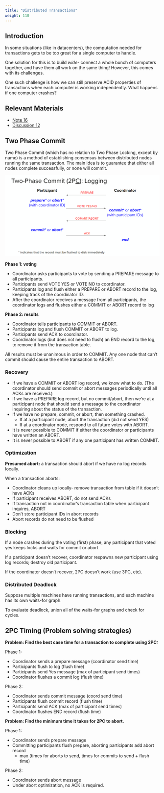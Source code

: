 ```yaml
---
title: "Distributed Transactions"
weight: 110
---
```


## Introduction
In some situations (like in datacenters), the computation needed for transactions gets to be too great for a single computer to handle.

One solution for this is to build *wide*- connect a whole bunch of computers together, and have them all work on the same thing! However, this comes with its challenges.

One such challenge is how we can still preserve ACID properties of transactions when each computer is working independently. What happens if one computer crashes?

## Relevant Materials
 - [Note 16](https://notes.bencuan.me/cs186/coursenotes/n16-DistXact.pdf)
 - [Discussion 12](https://docs.google.com/presentation/d/1G1A93sgcPWIDSZklHyqya62VFqMbsFnSnKap9vi8AG0/edit)


## Two Phase Commit
Two Phase Commit (which has no relation to Two Phase Locking, except by name) is a method of establishing consensus between distributed nodes running the same transaction. The main idea is to guarantee that either all nodes complete successfully, or none will commit.

![Untitled](Distributed%20Transactions/Untitled.png)

**Phase 1: voting**
- Coordinator asks participants to vote by sending a PREPARE message to all participants.
- Participants send VOTE YES or VOTE NO to coordinator.
- Participants log and flush either a PREPARE or ABORT record to the log, keeping track of the coordinator ID.
- After the coordinator receives a message from all participants, the coordinator logs and flushes either a COMMIT or ABORT record to log

**Phase 2: results**
- Coordinator tells participants to COMMIT or ABORT.
- Participants log and flush COMMIT or ABORT to log.
- Participants send ACK to coordinator.
- Coordinator logs (but does not need to flush) an END record to the log, to remove it from the transaction table.

All results must be unanimous in order to COMMIT. Any one node that can’t commit should cause the entire transaction to ABORT.

### Recovery
- If we have a COMMIT or ABORT log record, we know what to do. (The coordinator should send commit or abort messages periodically until all ACKs are received.)
- If we have a PREPARE log record, but no commit/abort, then we’re at a participant node that should send a message to the coordinator inquiring about the status of the transaction.
- If we have no prepare, commit, or abort, then something crashed.
    - If at a participant node, abort the transaction (did not send YES)
    - If at a coordinator node, respond to all future votes with ABORT.
- It is never possible to COMMIT if either the coordinator or participants have written an ABORT.
- It is never possible to ABORT if any one participant has written COMMIT.

### Optimization

**Presumed abort:** a transaction should abort if we have no log records locally.

When a transaction aborts:
- Coordinator cleans up locally- remove transaction from table if it doesn’t have ACKs
- If participant receives ABORT, do not send ACKs
- If transaction not in coordinator’s transaction table when participant inquires, ABORT
- Don’t store participant IDs in abort records
- Abort records do not need to be flushed

### Blocking

If a node crashes during the voting (first) phase, any participant that voted yes keeps locks and waits for commit or abort

If a participant doesn’t recover, coordinator respawns new participant using log records; destroy old participant.

If the coordinator doesn’t recover, 2PC doesn’t work (use 3PC, etc).

### Distributed Deadlock

Suppose multiple machines have running transactions, and each machine has its own waits-for graph.

To evaluate deadlock, union all of the waits-for graphs and check for cycles.

## 2PC Timing (Problem solving strategies)

**Problem: Find the best case time for a transaction to complete using 2PC:**

Phase 1:
- Coordinator sends a prepare message (coordinator send time)
- Participants flush to log (flush time)
- Participants send Yes message (max of participant send times)
- Coordinator flushes a commit log (flush time)

Phase 2:
- Coordinator sends commit message (coord send time)
- Participants flush commit record (flush time)
- Participants send ACK (max of participant send times)
- Coordinator flushes END record (flush time)

**Problem: Find the minimum time it takes for 2PC to abort.**

Phase 1:
- Coordinator sends prepare message
- Committing participants flush prepare, aborting participants add abort record
    - max (times for aborts to send, times for commits to send + flush time)

Phase 2:
- Coordinator sends abort message
- Under abort optimization, no ACK is required.